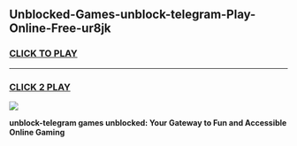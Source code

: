 
## Unblocked-Games-unblock-telegram-Play-Online-Free-ur8jk
<h3>
<a href="https://premium76.site?title=unblock-telegram&ref=26A">CLICK TO PLAY</a></h3>
<hr>

<h3>
<a href="https://premium76.site?title=unblock-telegram&ref=26A">CLICK 2 PLAY</a>
  
</h3>

<a href="https://premium76.site?title=unblock-telegram&ref=26A"><img src="https://clearcache.store/games.png"></a>


**unblock-telegram games unblocked: Your Gateway to Fun and Accessible Online Gaming**
